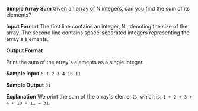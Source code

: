 **Simple Array Sum**
Given an array of N integers, can you find the sum of its elements?

**Input Format**
The first line contains an integer, N , denoting the size of the array.
The second line contains space-separated integers representing the array's elements.

**Output Format**

Print the sum of the array's elements as a single integer. 

**Sample Input**
`6
1 2 3 4 10 11`

**Sample Output**
`31`

**Explanation**
We print the sum of the array's elements, which is: `1 + 2 + 3 + 4 + 10 + 11 = 31`.